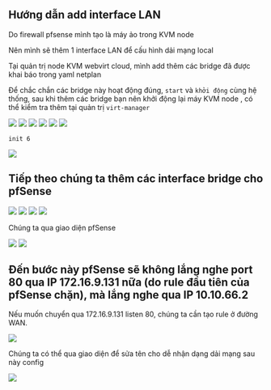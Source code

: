 ## Hướng dẫn add interface LAN

Do firewall pfsense mình tạo là máy ảo trong KVM node

Nên mình sẽ thêm 1 interface LAN để cấu hình dải mạng local

Tại quản trị node KVM webvirt cloud, mình add thêm các bridge đã được khai báo trong yaml netplan

Để chắc chắn các bridge này hoạt động đúng, ``start`` và ``khởi động`` cùng hệ thống, sau khi thêm các bridge bạn nên khởi động lại máy KVM node , có thể kiểm tra thêm tại quản trị ``virt-manager``

  <img src="pFsenseimages/Screenshot_35.png">

  <img src="pFsenseimages/Screenshot_36.png">

  <img src="pFsenseimages/Screenshot_37.png">

  <img src="pFsenseimages/Screenshot_38.png">

  <img src="pFsenseimages/Screenshot_39.png">

  <img src="pFsenseimages/Screenshot_40.png">

    init 6

  <img src="pFsenseimages/Screenshot_5.png">

## Tiếp theo chúng ta thêm các interface bridge cho pfSense

  <img src="pFsenseimages/Screenshot_9.png">

  <img src="pFsenseimages/Screenshot_10.png">

  <img src="pFsenseimages/Screenshot_41.png">

  <img src="pFsenseimages/Screenshot_42.png">

Chúng ta qua giao diện pfSense

  <img src="pFsenseimages/Screenshot_43.png">

  <img src="pFsenseimages/Screenshot_44.png">


## Đến bước này pfSense sẽ không lắng nghe port 80 qua IP 172.16.9.131 nữa (do rule đầu tiên của pfSense chặn), mà lắng nghe qua IP 10.10.66.2

Nếu muốn chuyển qua 172.16.9.131 listen 80, chúng ta cần tạo rule ở đường WAN.


  <img src="pFsenseimages/Screenshot_48.png">

Chúng ta có thể qua giao diện để sửa tên cho dễ nhận dạng dải mạng sau này config

  <img src="pFsenseimages/Screenshot_49.png">